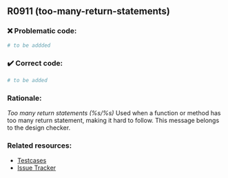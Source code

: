 ## R0911 (too-many-return-statements)

### :x: Problematic code:

```python
# to be addded
```

### :heavy_check_mark: Correct code:

```python
# to be added
```

### Rationale:

 *Too many return statements (%s/%s)*
  Used when a function or method has too many return statement, making it hard
  to follow. This message belongs to the design checker.



### Related resources:

- [Testcases](#)
- [Issue Tracker](https://github.com/PyCQA/pylint/issues?q=is%3Aissue+%22too-many-return-statements%22+OR+%22R0911%22)
